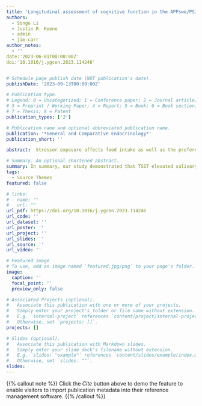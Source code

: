 ```yaml
---
title: 'Longitudinal assessment of cognitive function in the APPswe/PS1dE9 mouse model of Alzheimer’s-related beta-amyloidosis'
authors:
  - Songe Li
  - Justin R. Keene
  - admin
  - jim-carr
author_notes:
  - ''
date:'2023-06-01T00:00:00Z'
doi:'10.1016/j.ygcen.2023.114246'


# Schedule page publish date (NOT publication's date).
publishDate: '2023-09-13T00:00:00Z'

# Publication type.
# Legend: 0 = Uncategorized; 1 = Conference paper; 2 = Journal article;
# 3 = Preprint / Working Paper; 4 = Report; 5 = Book; 6 = Book section;
# 7 = Thesis; 8 = Patent
publication_types: ['2']

# Publication name and optional abbreviated publication name.
publication: '*General and Comparative Endocrinology*'
publication_short: ''

abstract:  Stressor exposure affects food intake as well as the preference for high or low palatability foods, but little is known about how stressor types impact the visual attention to food images. We used eye tracking methodology in humans to determine if activation of the hypothalamus–pituitary-adrenal (HPA) axis and sympathetic nervous system is associated with changes in attention to food images as determined by measuring changes in oculomotor activity. Specifically, we tested two questions: 1) Do categorically distinct stressors alter aspects of visual attention to food images as determined by oculomotor activity (i.e., saccade latency, gaze duration, and saccade bouts)? 2) Do categorically distinct stressors differentially affect visual attention to food images of high or low palatability? A total of sixty participants were randomly divided into one of three test groups: controls, an anticipatory stressor group, or a reactive stressor group. We measured salivary cortisol and salivary alpha-amylase (sAA) before and after stressor exposure to confirm activation of the HPA axis and sympathetic nervous system, respectively. Following stressor exposure participants performed an eye-tracking test using a standardized food picture database (Food-pics). We analyzed saccade latency, gaze duration, and saccade bouts in balanced pairs of food and non-food images. Salivary cortisol was elevated by both stressors, although the elevation in salivary cortisol to the reactive stressor was driven by women only. sAA was elevated only by the anticipatory stressor. There were main effects of image type for all three eye-tracking variables, with initial saccades of shorter latency to food images and longer gaze duration and more saccade bouts with food images. Participants exposed to the reactive stressor reduced gaze duration on food images relative to controls, and this affect was not linked to palatability or salivary cortisol levels. We conclude that the reactive stressor decreased time spent looking at food, but not non-food, images. These data are partly consistent with the idea that reactive stressors reduce attention to non-critical visual signals.

# Summary. An optional shortened abstract.
summary: In summary, our study demonstrated that TSST elevated salivary cortisol across participants and CPT elevated cortisol in females only, whereas only TSST elevated sAA, we found only discrete differences in visual attention to food images in participants exposed to the reactive stressor. While we found that participants across treatment groups looked at low palatability images quicker, we found no evidence to support an effect of stressor exposure on visual attention to high palatability food images. We report no evidence to support a role for cortisol in mediating the effects of the reactive stressor.
tags:
  - Source Themes
featured: false

# links:
# - name: ""
#   url: ""
url_pdf: https://doi.org/10.1016/j.ygcen.2023.114246
url_code: ''
url_dataset: ''
url_poster: ''
url_project: ''
url_slides: ''
url_source: ''
url_video: ''

# Featured image
# To use, add an image named `featured.jpg/png` to your page's folder.
image:
  caption: ''
  focal_point: ''
  preview_only: false

# Associated Projects (optional).
#   Associate this publication with one or more of your projects.
#   Simply enter your project's folder or file name without extension.
#   E.g. `internal-project` references `content/project/internal-project/index.md`.
#   Otherwise, set `projects: []`.
projects: []

# Slides (optional).
#   Associate this publication with Markdown slides.
#   Simply enter your slide deck's filename without extension.
#   E.g. `slides: "example"` references `content/slides/example/index.md`.
#   Otherwise, set `slides: ""`.
slides:
---
```


{{% callout note %}}
Click the _Cite_ button above to demo the feature to enable visitors to import publication metadata into their reference management software.
{{% /callout %}}
